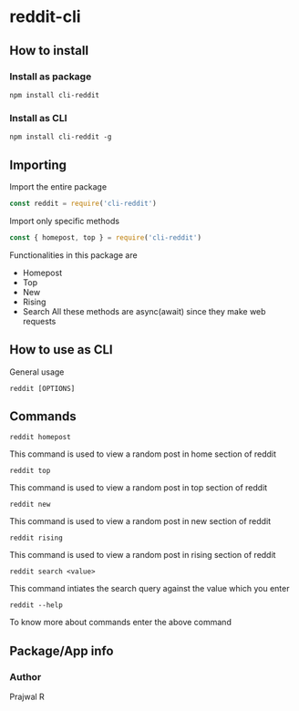 # reddit-cli
## How to install
### Install as package
```
npm install cli-reddit
```
### Install as CLI
```
npm install cli-reddit -g
```
## Importing
Import the entire package
```javascript
const reddit = require('cli-reddit')
```
Import only specific methods
```javascript
const { homepost, top } = require('cli-reddit')
```
Functionalities in this package are
* Homepost
* Top
* New
* Rising
* Search
All these methods are async(await) since they make web requests
## How to use as CLI
General usage
```
reddit [OPTIONS]
```
## Commands
```
reddit homepost
```
This command is used to view a random post in home section of reddit
```
reddit top
```
This command is used to view a random post in top section of reddit
```
reddit new
```
This command is used to view a random post in new section of reddit
```
reddit rising
```
This command is used to view a random post in rising section of reddit
```
reddit search <value>
```
This command intiates the search query against the value which you enter
```
reddit --help
```
To know more about commands enter the above command

## Package/App info
### Author
Prajwal R
